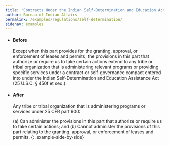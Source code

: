 ```yaml
---
title: 'Contracts Under the Indian Self-Determination and Education Act'
author: Bureau of Indian Affairs
permalink: /examples/regulations/self-determination/
sidenav: examples
---
```


* #### Before

  Except when this part provides for the granting, approval, or enforcement of leases and permits, the provisions in this part that authorize or require us to take certain actions extend to any tribe or tribal organization that is administering relevant programs or providing specific services under a contract or self-governance compact entered into under the Indian Self-Determination and Education Assistance Act (25 U.S.C. § 450f et seq.).

* #### After

  Any tribe or tribal organization that is administering programs or services under 25 CFR part 900:

    (a) Can administer the provisions in this part that authorize or require us to take certain actions; and
    (b) Cannot administer the provisions of this part relating to the granting, approval, or enforcement of leases and permits.
{: .example-side-by-side}
